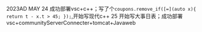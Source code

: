 2023AD
MAY
24 成功部署vsc+c++；写了个`coupons.remove_if([=](auto x){ return t - x.t > 45; });`,开始写现代c++
25 开始写大事日表；成功部署vsc+communityServerConnecter+tomcat+Javaweb
